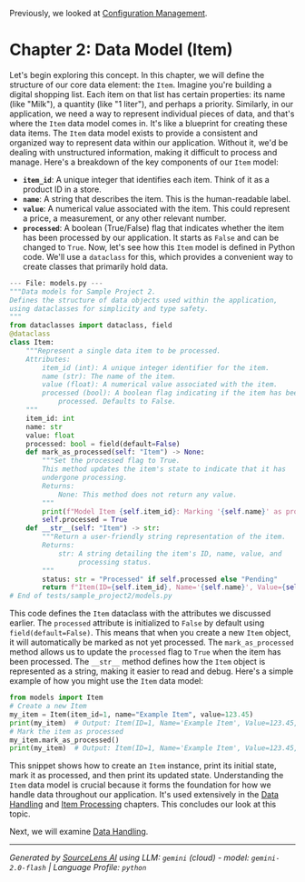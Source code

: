 Previously, we looked at [Configuration Management](01_configuration-management.md).

# Chapter 2: Data Model (Item)
Let's begin exploring this concept. In this chapter, we will define the structure of our core data element: the `Item`.
Imagine you're building a digital shopping list. Each item on that list has certain properties: its name (like "Milk"), a quantity (like "1 liter"), and perhaps a priority. Similarly, in our application, we need a way to represent individual pieces of data, and that's where the `Item` data model comes in. It's like a blueprint for creating these data items.
The `Item` data model exists to provide a consistent and organized way to represent data within our application. Without it, we'd be dealing with unstructured information, making it difficult to process and manage.
Here's a breakdown of the key components of our `Item` model:
*   **`item_id`**: A unique integer that identifies each item. Think of it as a product ID in a store.
*   **`name`**:  A string that describes the item.  This is the human-readable label.
*   **`value`**: A numerical value associated with the item. This could represent a price, a measurement, or any other relevant number.
*   **`processed`**: A boolean (True/False) flag that indicates whether the item has been processed by our application.  It starts as `False` and can be changed to `True`.
Now, let's see how this `Item` model is defined in Python code. We'll use a `dataclass` for this, which provides a convenient way to create classes that primarily hold data.
```python
--- File: models.py ---
"""Data models for Sample Project 2.
Defines the structure of data objects used within the application,
using dataclasses for simplicity and type safety.
"""
from dataclasses import dataclass, field
@dataclass
class Item:
    """Represent a single data item to be processed.
    Attributes:
        item_id (int): A unique integer identifier for the item.
        name (str): The name of the item.
        value (float): A numerical value associated with the item.
        processed (bool): A boolean flag indicating if the item has been
            processed. Defaults to False.
    """
    item_id: int
    name: str
    value: float
    processed: bool = field(default=False)
    def mark_as_processed(self: "Item") -> None:
        """Set the processed flag to True.
        This method updates the item's state to indicate that it has
        undergone processing.
        Returns:
            None: This method does not return any value.
        """
        print(f"Model Item {self.item_id}: Marking '{self.name}' as processed.")
        self.processed = True
    def __str__(self: "Item") -> str:
        """Return a user-friendly string representation of the item.
        Returns:
            str: A string detailing the item's ID, name, value, and
                 processing status.
        """
        status: str = "Processed" if self.processed else "Pending"
        return f"Item(ID={self.item_id}, Name='{self.name}', Value={self.value:.2f}, Status={status})"
# End of tests/sample_project2/models.py
```
This code defines the `Item` dataclass with the attributes we discussed earlier.  The `processed` attribute is initialized to `False` by default using `field(default=False)`. This means that when you create a new `Item` object, it will automatically be marked as not yet processed.
The `mark_as_processed` method allows us to update the `processed` flag to `True` when the item has been processed. The `__str__` method defines how the `Item` object is represented as a string, making it easier to read and debug.
Here's a simple example of how you might use the `Item` data model:
```python
from models import Item
# Create a new Item
my_item = Item(item_id=1, name="Example Item", value=123.45)
print(my_item)  # Output: Item(ID=1, Name='Example Item', Value=123.45, Status=Pending)
# Mark the item as processed
my_item.mark_as_processed()
print(my_item)  # Output: Item(ID=1, Name='Example Item', Value=123.45, Status=Processed)
```
This snippet shows how to create an `Item` instance, print its initial state, mark it as processed, and then print its updated state.
Understanding the `Item` data model is crucial because it forms the foundation for how we handle data throughout our application.  It's used extensively in the [Data Handling](03_data-handling.md) and [Item Processing](04_item-processing.md) chapters.
This concludes our look at this topic.

Next, we will examine [Data Handling](03_data-handling.md).


---

*Generated by [SourceLens AI](https://github.com/darijo2yahoocom/sourceLensAI) using LLM: `gemini` (cloud) - model: `gemini-2.0-flash` | Language Profile: `python`*